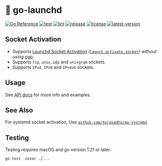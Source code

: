 # 🚀 go-launchd

[![Go Reference](https://img.shields.io/badge/go-reference-00758D?logo=go&logoColor=white)](https://pkg.go.dev/github.com/tprasadtp/go-launchd)
[![test](https://github.com/tprasadtp/go-launchd/actions/workflows/test.yml/badge.svg)](https://github.com/tprasadtp/go-launchd/actions/workflows/test.yml)
[![lint](https://github.com/tprasadtp/go-launchd/actions/workflows/lint.yml/badge.svg)](https://github.com/tprasadtp/go-launchd/actions/workflows/lint.yml)
[![release](https://github.com/tprasadtp/go-launchd/actions/workflows/release.yml/badge.svg)](https://github.com/tprasadtp/go-launchd/actions/workflows/release.yml)
[![license](https://img.shields.io/github/license/tprasadtp/go-launchd)](https://github.com/tprasadtp/go-launchd/blob/master/LICENSE)
[![latest-version](https://img.shields.io/github/v/tag/tprasadtp/go-launchd?color=7f50a6&label=release&logo=semver&sort=semver)](https://github.com/tprasadtp/go-launchd/releases)


## Socket Activation

- Supports [Launchd Socket Activation][socket-activation]
([`launch_activate_socket`][socket-activation]) _without using_ [cgo].
- Supports `tcp`, `unix`, `udp` and `unixgram` sockets.
- Supports `IPv4`, `IPv6` and `IPv4v6` sockets.

## Usage

See [API docs](https://pkg.go.dev/github.com/tprasadtp/go-launchd) for more info and examples.

## See Also

For systemd socket activation, Use [`github.com/tprasadtp/go-systemd`][go-systemd].

## Testing

Testing requires macOS and go version 1.21 or later.

```console
go test -cover ./...
```

[cgo]: https://pkg.go.dev/cmd/cgo
[socket-activation]: https://developer.apple.com/documentation/xpc/1505523-launch_activate_socket
[go-systemd]: https://github.com/tprasadtp/go-systemd

